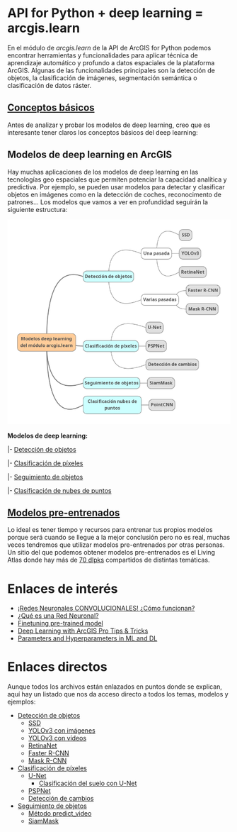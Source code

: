 # API for Python + deep learning = arcgis.learn
En el módulo de *arcgis.learn* de la API de ArcGIS for Python podemos encontrar herramientas y funcionalidades para aplicar técnica de aprendizaje automático y profundo a datos espaciales de la plataforma ArcGIS. Algunas de las funcionalidades principales son la detección de objetos, la clasificación de imágenes, segmentación semántica o clasificación de datos ráster. 

## [Conceptos básicos](./dummies/basic.md)
Antes de analizar y probar los modelos de deep learning, creo que es interesante tener claros los conceptos básicos del deep learning:

## Modelos de deep learning en ArcGIS
Hay muchas aplicaciones de los modelos de deep learning en las tecnologías geo espaciales que permiten potenciar la capacidad analítica y predictiva. Por ejemplo, se pueden usar modelos para detectar y clasificar objetos en imágenes como en la detección de coches, reconocimento de patrones... Los modelos que vamos a ver en profundidad seguirán la siguiente estructura:

![Estructura de modelos de deep learning](./assets/mindmap.png)

**Modelos de deep learning:**

|- [Detección de objetos](./detectObject.md)

|- [Clasificación de píxeles](./classifyPixel.md)

|- [Seguimiento de objetos](./trackObject.md)

|- [Clasificación de nubes de puntos](./PointCloud/classify.md)

## [Modelos pre-entrenados](pretrainedModels.md)
Lo ideal es tener tiempo y recursos para entrenar tus propios modelos porque será cuando se llegue a la mejor conclusión pero no es real, muchas veces tendremos que utilizar modelos pre-entrenados por otras personas. Un sitio del que podemos obtener modelos pre-entrenados es el Living Atlas donde hay más de [70 dlpks](https://livingatlas.arcgis.com/en/browse/?q=dlpk#q=dlpk&d=2) compartidos de distintas temáticas.


# Enlaces de interés
- [¡Redes Neuronales CONVOLUCIONALES! ¿Cómo funcionan?](https://www.youtube.com/watch?v=V8j1oENVz00&ab_channel=DotCSV)
- [¿Qué es una Red Neuronal?](https://www.youtube.com/watch?v=MRIv2IwFTPg&ab_channel=DotCSV)
- [Finetuning pre-trained model](https://developers.arcgis.com/python/samples/finetuning-pre-trained-building-footprint-model/#model-finetuning)
- [Deep Learning with ArcGIS Pro Tips & Tricks](https://www.esri.com/arcgis-blog/products/arcgis-pro/mapping/deep-learning-with-arcgis-pro-tips-tricks-part-2/)
- [Parameters and Hyperparameters in ML and DL](https://towardsdatascience.com/parameters-and-hyperparameters-aa609601a9ac#:~:text=Simply%20put%2C%20parameters%20in%20machine,choice%20of%20hyperparameters%20you%20provide.)




# Enlaces directos
Aunque todos los archivos están enlazados en puntos donde se explican, aquí hay un listado que nos da acceso directo a todos los temas, modelos y ejemplos:
- [Detección de objetos](./detectObject.md)
    - [SSD](./SSD/Intro.md)
    - [YOLOv3 con imágenes](./YOLOv3-imagenes/Imagenes.md)
    - [YOLOv3 con vídeos](./YOLOv3-imagenes/Videos.md)
    - [RetinaNet](./RetinaNet/Intro.md)
    - [Faster R-CNN](./FasterRCNN/Intro.md)
    - [Mask R-CNN](./MaskRCNN/Intro.md)
- [Clasificación de píxeles](./classifyPixel.md)
    - [U-Net](./U-Net/Intro.md)
        - [Clasificación del suelo con U-Net](./U-Net/landCoverClassification_sample.ipynb)
    - [PSPNet](./PSPNet/Intro.md)
    - [Detección de cambios](./ChangeDetection/Intro.md)
- [Seguimiento de objetos](./trackObject.md)
    - [Método predict_video](./ObjectTracking/predict_video.md)
    - [SiamMask](./ObjectTracking/siamMask.md)
